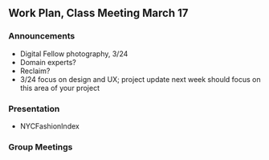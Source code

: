 ## Work Plan, Class Meeting March 17


### Announcements
- Digital Fellow photography, 3/24
- Domain experts?
- Reclaim?
- 3/24 focus on design and UX; project update next week should focus on this area of your project

### Presentation
- NYCFashionIndex

### Group Meetings
